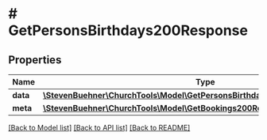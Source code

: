# # GetPersonsBirthdays200Response

## Properties

Name | Type | Description | Notes
------------ | ------------- | ------------- | -------------
**data** | [**\StevenBuehner\ChurchTools\Model\GetPersonsBirthdays200ResponseDataInner[]**](GetPersonsBirthdays200ResponseDataInner.md) |  |
**meta** | [**\StevenBuehner\ChurchTools\Model\GetBookings200ResponseMeta**](GetBookings200ResponseMeta.md) |  |

[[Back to Model list]](../../README.md#models) [[Back to API list]](../../README.md#endpoints) [[Back to README]](../../README.md)
